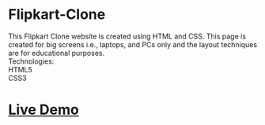 # Flipkart-Clone

This Flipkart Clone website is created using HTML and CSS. This page is created for big screens i.e., laptops, and PCs only and the layout techniques are for educational purposes.<br> Technologies:<br> HTML5 <br>CSS3<br>
<h1><a href = "https://yashsrivastavaaa.github.io/Flipkart-Clone/">Live Demo</a><h1>
